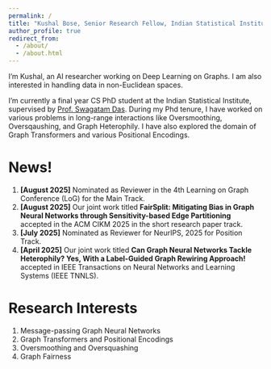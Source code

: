 ```yaml
---
permalink: /
title: "Kushal Bose, Senior Research Fellow, Indian Statistical Institute"
author_profile: true
redirect_from: 
  - /about/
  - /about.html
---
```


I’m Kushal, an AI researcher working on Deep Learning on Graphs. I am also interested in handling data in non-Euclidean spaces. 

I’m currently a final year CS PhD student at the Indian Statistical Institute, supervised by [Prof. Swagatam Das](https://www2.isical.ac.in/~swagatam.das/). During my Phd tenure, I have worked on various problems in long-range interactions like Oversmoothing, Oversqaushing, and Graph Heterophily. I have also explored the domain of Graph Transformers and various Positional Encodings. 

News!
======
1. **[August 2025]** Nominated as Reviewer in the 4th Learning on Graph Conference (LoG) for the Main Track. 
1. **[August 2025]** Our joint work titled **FairSplit: Mitigating Bias in Graph Neural Networks through Sensitivity-based Edge Partitioning** accepted in the ACM CIKM 2025 in the short research paper track.
1. **[July 2025]** Nominated as Reviewer for NeurIPS, 2025 for Position Track. 
1. **[April 2025]** Our joint work titled **Can Graph Neural Networks Tackle Heterophily? Yes, With a Label-Guided Graph Rewiring Approach!** accepted in IEEE Transactions on Neural Networks and Learning Systems (IEEE TNNLS).  

Research Interests
======
1. Message-passing Graph Neural Networks
2. Graph Transformers and Positional Encodings
3. Oversmoothing and Oversquashing
4. Graph Fairness

<!--
Getting started
======
1. Register a GitHub account if you don't have one and confirm your e-mail (required!)
1. Fork [this template](https://github.com/academicpages/academicpages.github.io) by clicking the "Use this template" button in the top right. 
1. Go to the repository's settings (rightmost item in the tabs that start with "Code", should be below "Unwatch"). Rename the repository "[your GitHub username].github.io", which will also be your website's URL.
1. Set site-wide configuration and create content & metadata (see below -- also see [this set of diffs](http://archive.is/3TPas) showing what files were changed to set up [an example site](https://getorg-testacct.github.io) for a user with the username "getorg-testacct")
1. Upload any files (like PDFs, .zip files, etc.) to the files/ directory. They will appear at https://[your GitHub username].github.io/files/example.pdf.  
1. Check status by going to the repository settings, in the "GitHub pages" section

Site-wide configuration
------


Create content & metadata
------

**Markdown generator**

How to edit your site's GitHub repository
------

Example: editing a Markdown file for a talk
![Editing a Markdown file for a talk](/images/editing-talk.png)
'''

For more info
------
-->
